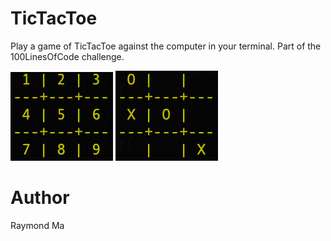 # TicTacToe

Play a game of TicTacToe against the computer in your terminal. Part of the 100LinesOfCode challenge.

![Base](./base.png)
![Game](./game.png)

# Author

Raymond Ma
